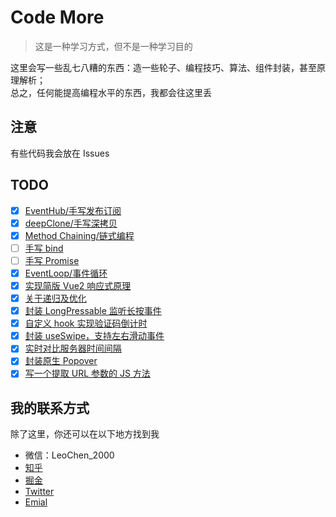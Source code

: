 # Code More

> 这是一种学习方式，但不是一种学习目的

这里会写一些乱七八糟的东西：造一些轮子、编程技巧、算法、组件封装，甚至原理解析；\
总之，任何能提高编程水平的东西，我都会往这里丢

## 注意

有些代码我会放在 Issues

## TODO

- [x] [EventHub/手写发布订阅](/001_Eventhub/)
- [x] [deepClone/手写深拷贝](/002_DeepClone/)
- [x] [Method Chaining/链式编程](/003_MethodChaining/)
- [ ] [手写 bind](/004_Bind/)
- [ ] [手写 Promise](/005_Promise/)
- [x] [EventLoop/事件循环](/006_EventLoop/)
- [x] [实现简版 Vue2 响应式原理](/007_Vue2Reactivity/)
- [x] [关于递归及优化](https://github.com/heycn/code-more/issues/9)
- [x] [封装 LongPressable 监听长按事件](https://github.com/heycn/code-more/issues/7)
- [x] [自定义 hook 实现验证码倒计时](https://github.com/heycn/code-more/issues/2)
- [x] [封装 useSwipe，支持左右滑动事件](https://github.com/heycn/code-more/issues/5)
- [x] [实时对比服务器时间间隔](https://github.com/heycn/code-more/issues/1)
- [x] [封装原生 Popover](https://github.com/heycn/code-more/issues/4)
- [x] [写一个提取 URL 参数的 JS 方法](https://github.com/heycn/code-more/issues/3)

## 我的联系方式

除了这里，你还可以在以下地方找到我

- 微信：LeoChen_2000
- [知乎](https://www.zhihu.com/people/heycn)
- [掘金](https://juejin.cn/user/4372092371864984/posts)
- [Twitter](https://twitter.com/heycn_112)
- [Emial](heycn@foxmail.com)
